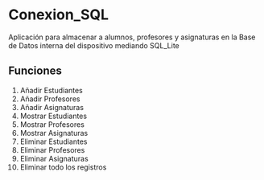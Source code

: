 # Conexion_SQL
Aplicación para almacenar a alumnos, profesores y asignaturas en la Base de Datos interna del dispositivo mediando SQL_Lite

## Funciones
1. Añadir Estudiantes
2. Añadir Profesores
3. Añadir Asignaturas
4. Mostrar Estudiantes
5. Mostrar Profesores
6. Mostrar Asignaturas
7. Eliminar Estudiantes
8. Eliminar Profesores
9. Eliminar Asignaturas
10. Eliminar todo los registros
